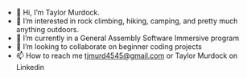- 👋 Hi, I’m Taylor Murdock.
- 👀 I’m interested in rock climbing, hiking, camping, and pretty much anything outdoors.
- 🌱 I’m currently in a General Assembly Software Immersive program
- 💞️ I’m looking to collaborate on beginner coding projects
- 📫 How to reach me tjmurd4545@gmail.com or Taylor Murdock on Linkedin

<!---
TaylorMurdock/TaylorMurdock is a ✨ special ✨ repository because its `README.md` (this file) appears on your GitHub profile.
You can click the Preview link to take a look at your changes.
--->
